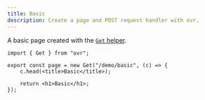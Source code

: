 ```yaml
---
title: Basic
description: Create a page and POST request handler with ovr.
---
```


A basic page created with the [`Get` helper](/04-helpers#get).

```tsx
import { Get } from "ovr";

export const page = new Get("/demo/basic", (c) => {
	c.head(<title>Basic</title>);

	return <h1>Basic</h1>;
});
```
